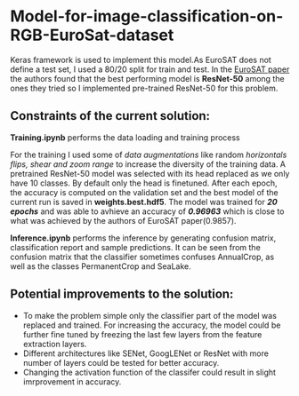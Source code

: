 # Model-for-image-classification-on-RGB-EuroSat-dataset 

Keras framework is used to implement this model.As EuroSAT does not define a test set, I used a 80/20 split for train and test. In the [EuroSAT paper](https://arxiv.org/abs/1709.00029) the authors found that the best performing model is **ResNet-50** among the ones they tried so I implemented pre-trained ResNet-50 for this problem.

## Constraints of the current solution:
**Training.ipynb** performs the data loading and training process

For the training I used some of *data augmentations* like random *horizontals flips, shear and zoom range* to increase the diversity of the training data. A pretrained ResNet-50 model was selected with its head replaced as we only have 10 classes. By default only the head is finetuned. 
After each epoch, the accuracy is computed on the validation set and the best model of the current run is saved in **weights.best.hdf5**.
The model was trained for ***20 epochs*** and was able to avhieve an accuracy of ***0.96963*** which is close to what was achieved by the authors of EuroSAT paper(0.9857).

**Inference.ipynb** performs the inference by generating confusion matrix, classification report and sample predictions. It can be seen from the confusion matrix that the classifier sometimes confuses AnnualCrop, as well as the classes PermanentCrop and SeaLake.

## Potential improvements to the solution:

- To make the problem simple only the classifier part of the model was replaced and trained. For increasing the accuracy, the model could be further fine tuned by freezing the last few layers from the feature extraction layers.
- Different architectures like SENet, GoogLENet or ResNet with more number of layers could be tested for better accuracy. 
- Changing the activation function of the classifer could result in slight imrprovement in accuracy.
